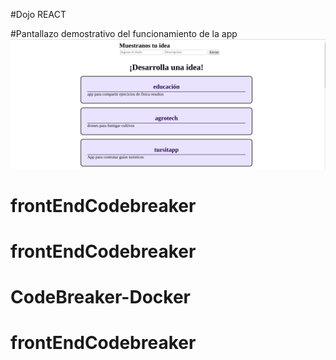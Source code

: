 #Dojo REACT

#Pantallazo demostrativo del funcionamiento de la app
![imagen](./assets/1.png)
# frontEndCodebreaker
# frontEndCodebreaker
# CodeBreaker-Docker
# frontEndCodebreaker
